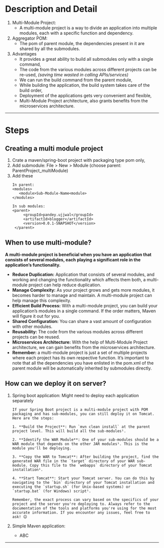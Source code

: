 # Description and Detail

1. Multi-Module Project:
    - A multi-module project is a way to divide an application into multiple modules, each with a specific function and
      dependency.
2. Aggregator POM:
    - The pom of parent module, the dependencies present in it are shared by all the submodules.
3. Advantages
    - It provides a great ability to build all submodules only with a single command,
    - The code from the various modules across different projects can be re-used, *(saving time wasted in calling
      APIs/services)*
    - We can run the build command from the parent module,
    - While building the application, the build system takes care of the build order,
    - Deployment of the applications gets very convenient and flexible,
    - Multi-Module Project architecture, also grants benefits from the microservices architecture.

---

# Steps
## Creating a multi module project

1. Crate a maven/spring-boot project with packaging type pom only,
2. Add submodule: File > New > Module (choose parent: ParentProject_multiModule)
3. Add these  
   ```
   In parent:
   <modules>
      <module>Sub-Module-Name<module>
   </modules>

   In sub modules:
   <parent>
        <groupId>pandey.ujjwal</groupId>
        <artifactId>blogger</artifactId>
        <version>0.0.1-SNAPSHOT</version>
    </parent>
   ``` 

## When to use multi-module?
**A multi-module project is beneficial when you have an application that consists of several modules, each playing a significant role in the application’s functionality.**

- **Reduce Duplication:** Application that consists of several modules, and working and changing the functionality which affects them both, a multi-module project can help reduce duplication.
- **Manage Complexity:** As your project grows and gets more modules, it becomes harder to manage and maintain. A multi-module project can help manage this complexity.
- **Efficient Build Process:** With a multi-module project, you can build your application’s modules in a single command. If the order matters, Maven will figure it out for you.
- **Shared Configuration:** You can share a vast amount of configuration with other modules.
- **Reusability:** The code from the various modules across different projects can be reused.
- **Microservices Architecture:** With the help of Multi-Module Project architecture, we can gain benefits from the microservices architecture.
- **Remember:** a multi-module project is just a set of multiple projects where each project has its own respective function. It’s important to note that all the dependencies you have enlisted in the pom.xml of the parent module will be automatically inherited by submodules directly.


## How can we deploy it on server?

1. Spring boot application:
   Might need to deploy each application separately 
   ```
   If your Spring Boot project is a multi-module project with POM packaging and has sub-modules, you can still deploy it on Tomcat. Here are the steps:

   1. **Build the Project**: Run `mvn clean install` at the parent project level. This will build all the sub-modules¹.

   2. **Identify the WAR Module**: One of your sub-modules should be a WAR module that depends on the other JAR modules¹. This is the module you'll be deploying.

   3. **Copy the WAR to Tomcat**: After building the project, find the generated WAR file in the `target` directory of your WAR sub-module. Copy this file to the `webapps` directory of your Tomcat installation¹.

   4. **Start Tomcat**: Start your Tomcat server. You can do this by navigating to the `bin` directory of your Tomcat installation and executing the `startup.sh` (for Unix-based systems) or `startup.bat` (for Windows) script¹.

   Remember, the exact process can vary based on the specifics of your project and the server you're deploying to. Always refer to the documentation of the tools and platforms you're using for the most accurate information. If you encounter any issues, feel free to ask! 😊
   ```

2. Simple Maven application:
   - ABC
---